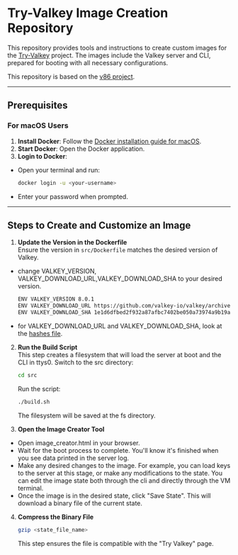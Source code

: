 # Try-Valkey Image Creation Repository

This repository provides tools and instructions to create custom images for the [Try-Valkey](https://zarkash-aws.github.io/try-valkey.github.io) project. 
The images include the Valkey server and CLI, prepared for booting with all necessary configurations.

This repository is based on the [v86 project](https://github.com/copy/v86).  

---

## Prerequisites  

### For macOS Users  
1. **Install Docker**: Follow the [Docker installation guide for macOS](https://docs.docker.com/desktop/setup/install/mac-install/).  
2. **Start Docker**: Open the Docker application.  
3. **Login to Docker**:  
  - Open your terminal and run:  
    ```bash
    docker login -u <your-username>
    ```  
  - Enter your password when prompted.  

---

## Steps to Create and Customize an Image  

1. **Update the Version in the Dockerfile**  
  Ensure the version in `src/Dockerfile` matches the desired version of Valkey.
  - change VALKEY_VERSION, VALKEY_DOWNLOAD_URL,VALKEY_DOWNLOAD_SHA to your desired version. 
    ```bash
    ENV VALKEY_VERSION 8.0.1
    ENV VALKEY_DOWNLOAD_URL https://github.com/valkey-io/valkey/archive/refs/tags/8.0.1.tar.gz
    ENV VALKEY_DOWNLOAD_SHA 1e1d6dfbed2f932a87afbc7402be050a73974a9b19a9116897e537a6638e5e1d
    ```
  - for VALKEY_DOWNLOAD_URL and VALKEY_DOWNLOAD_SHA, look at the [hashes file](https://github.com/valkey-io/valkey-hashes). 

2. **Run the Build Script**  
  This step creates a filesystem that will load the server at boot and the CLI in ttys0.
   Switch to the src directory:  
   ```bash
   cd src
   ```
   Run the script:
    ```bash
    ./build.sh
    ```
    The filesystem will be saved at the fs directory.

3. **Open the Image Creator Tool**
  - Open image_creator.html in your browser. 
  - Wait for the boot process to complete. You'll know it's finished when you see data printed in the server log.
  - Make any desired changes to the image. For example, you can load keys to the server at this stage, or make any modifications to the state. You can edit the image state both through the cli and directly through the VM terminal. 
  - Once the image is in the desired state, click "Save State". This will download a binary file of the current state.

4. **Compress the Binary File**
    ```bash
    gzip <state_file_name>
    ```
    This step ensures the file is compatible with the "Try Valkey" page.